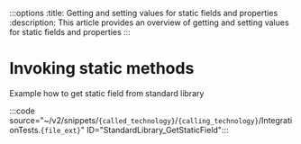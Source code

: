 :::options
:title: Getting and setting values for static fields and properties
:description: This article provides an overview of getting and setting values for static fields and properties
:::

# Invoking static methods

Example how to get static field from standard library

:::code source="~/v2/snippets/`{called_technology}`/`{calling_technology}`/IntegrationTests.`{file_ext}`" ID="StandardLibrary_GetStaticField":::

